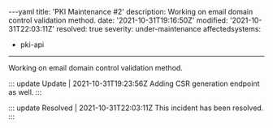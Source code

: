 ---yaml
title: 'PKI Maintenance #2'
description: Working on email domain control validation method.
date: '2021-10-31T19:16:50Z'
modified: '2021-10-31T22:03:11Z'
resolved: true
severity: under-maintenance
affectedsystems:
  - pki-api
---
Working on email domain control validation method.

::: update Update | 2021-10-31T19:23:56Z
Adding CSR generation endpoint as well.
:::

::: update Resolved | 2021-10-31T22:03:11Z
This incident has been resolved.
:::

